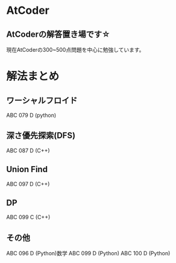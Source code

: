 # AtCoder
## AtCoderの解答置き場です☆
 現在AtCoderの300~500点問題を中心に勉強しています。
# 解法まとめ
## ワーシャルフロイド
ABC 079 D (python)
## 深さ優先探索(DFS)
ABC 087 D (C++)
## Union Find
ABC 097 D (C++)
## DP
ABC 099 C (C++)
## その他
ABC 096 D (Python)数学 
ABC 099 D (Python) 
ABC 100 D (Python) 
